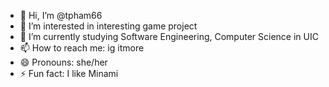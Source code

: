 - 👋 Hi, I’m @tpham66
- 👀 I’m interested in interesting game project
- 🌱 I’m currently studying Software Engineering, Computer Science in UIC
- 📫 How to reach me: ig itmore
- 😄 Pronouns: she/her
- ⚡ Fun fact: I like Minami

<!---
tpham66/tpham66 is a ✨ special ✨ repository because its `README.md` (this file) appears on your GitHub profile.
You can click the Preview link to take a look at your changes.
--->
